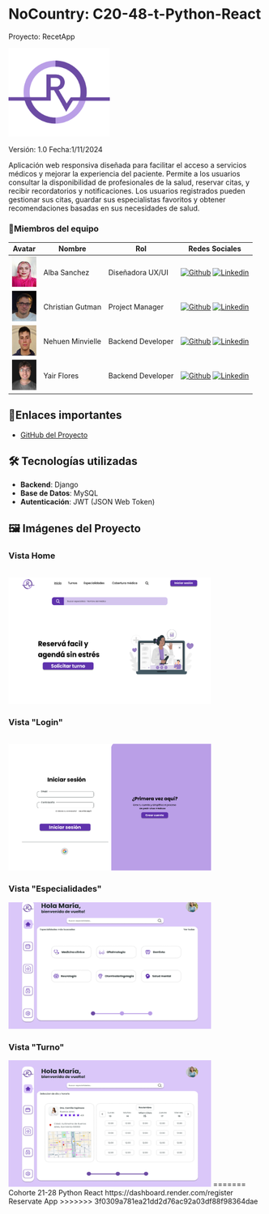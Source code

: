 # NoCountry: C20-48-t-Python-React

Proyecto: RecetApp

<img src="tools/assets/logo-reservapp.svg" alt="Loguito" width="200"/>


Versión: 1.0
Fecha:1/11/2024

Aplicación web responsiva diseñada para facilitar el acceso a servicios médicos y mejorar la experiencia del paciente. Permite a los usuarios consultar la disponibilidad de profesionales de la salud, reservar citas, y recibir recordatorios y notificaciones. Los usuarios registrados pueden gestionar sus citas, guardar sus especialistas favoritos y obtener recomendaciones basadas en sus necesidades de salud.

<h3>👥Miembros del equipo</h3>

| Avatar                                                                                                                                                       | Nombre               | Rol                                    | Redes Sociales                                                                                                                                                                                    |
| ------------------------------------------------------------------------------------------------------------------------------------------------------------ | -------------------- | -------------------------------------- | ------------------------------------------------------------------------------------------------------------------------------------------------------------------------------------------------- |
| <img width="48" height="60" src="tools/assets/Alba.jpg" alt="Alba Sanchez" /> | Alba Sanchez | Diseñadora UX/UI | [![Github](https://skillicons.dev/icons?i=github)](https://github.com/) [![Linkedin](https://skillicons.dev/icons?i=linkedin)](https://www.linkedin.com/in/albajsanchez/) |
| <img width="48" height="60" src="tools/assets/Chris.jpg" alt="Christian Gutman" />         | Christian Gutman        | Project Manager                    | [![Github](https://skillicons.dev/icons?i=github)](https://github.com/ChristianGutman) [![Linkedin](https://skillicons.dev/icons?i=linkedin)](https://www.linkedin.com/)                                   |
| <img width="48" height="60" src="tools/assets/Nehuen.jpg" alt="Nehuen Minvielleo" />           | Nehuen Minvielle        | Backend Developer                 | [![Github](https://skillicons.dev/icons?i=github)](https://github.com/nehuenminvielle) [![Linkedin](https://skillicons.dev/icons?i=linkedin)](https://www.linkedin.com/in/nehuen-minvielle-887a9a236/)                 |
| <img width="48" height="60" src="tools/assets/Yayo.jpg" alt="Yair Flores" />           | Yair Flores       | Backend Developer                                   | [![Github](https://skillicons.dev/icons?i=github)](https://github.com/Drekon-hub) [![Linkedin](https://skillicons.dev/icons?i=linkedin)](https://www.linkedin.com/in/yair-flores-2b0317237/)                       |


## 🔗Enlaces importantes
<!--- [Documentación del Proyecto](https://drive.google.com/drive/folders/1bE1Dbx32OKSVn7xdsioF0N5PbGLC9vTf?hl=es)-->
- [GitHub del Proyecto](https://github.com/No-Country-simulation/c21-28-python-react-oct2024)

## 🛠️ Tecnologías utilizadas

- **Backend**: Django
- **Base de Datos**: MySQL
- **Autenticación**: JWT (JSON Web Token)

## 🖼️ Imágenes del Proyecto

<h3>Vista Home</h3>
<br>
<img width="400" height= "250" src="tools/assets/home.png" alt="Recetapp" />
<br>
<h3>Vista "Login"</h3>
<br>
<img width="400" height= "250" src="tools/assets/login.png" alt="vista segundaria Recetapp" />
<br>
<h3>Vista "Especialidades"</h3>
<img width="400" height= "250" src="tools/assets/especialidades.png" alt="vista segundaria Recetapp" />
<br>
<h3>Vista "Turno"</h3>
<img width="400" height= "250" src="tools/assets/turno.png" alt="vista segundaria Recetapp" />
=======
Cohorte 21-28 Python React
https://dashboard.render.com/register
Reservate App
>>>>>>> 3f0309a781ea21dd2d76ac92a03df88f98364dae
